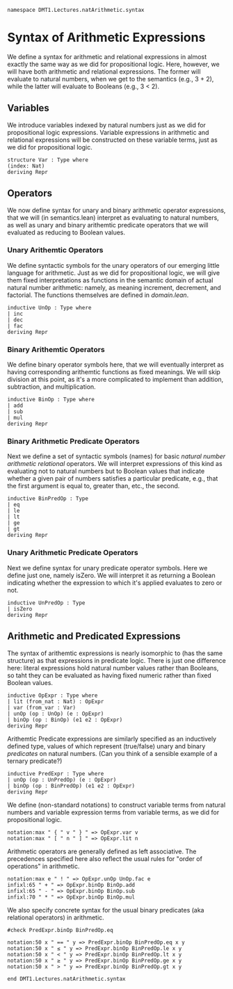 ```lean
namespace DMT1.Lectures.natArithmetic.syntax
```

# Syntax of Arithmetic Expressions

We define a syntax for arithmetic and relational
expressions in almost exactly the same way as we
did for propositional logic. Here, however, we will
have both arithmetic and relational expressions.
The former will evaluate to natural numbers, when
we get to the semantics (e.g., 3 + 2), while the
latter will evaluate to Booleans (e.g., 3 < 2).

## Variables

We introduce variables indexed by natural numbers
just as we did for propositional logic expressions.
Variable expressions in arithmetic and relational
expressions will be constructed on these variable
terms, just as we did for propositional logic.
```lean
structure Var : Type where
(index: Nat)
deriving Repr
```



## Operators

We now define syntax for unary and binary arithmetic
operator expressions, that we will (in semantics.lean)
interpret as evaluating to natural numbers, as well as
unary and binary arithemtic predicate operators that
we will evaluated as reducing to Boolean values.

### Unary Arithemtic Operators

We define syntactic symbols for the unary operators
of our emerging little language for arithmetic. Just
as we did for propositional logic, we will give them
fixed interpretations as functions in the semantic
domain of actual natural number arithmetic: namely,
as meaning increment, decrement, and factorial. The
functions themselves are defined in *domain.lean*.

```lean
inductive UnOp : Type where
| inc
| dec
| fac
deriving Repr
```


### Binary Arithemtic Operators

We define binary operator symbols here, that we will
eventually interpret as having corresponding arithemtic
functions as fixed meanings. We will skip division at
this point, as it's a more complicated to implement
than addition, subtraction, and multiplication.

```lean
inductive BinOp : Type where
| add
| sub
| mul
deriving Repr
```

### Binary Arithmetic Predicate Operators

Next we define a set of syntactic symbols (names)
for basic *natural number arithmetic relational*
operators. We will interpret expressions of this
kind as evaluating not to natural numbers but to
Boolean values that indicate whether a given pair
of numbers satisfies a particular predicate, e.g.,
that the first argument is equal to, greater than,
etc., the second.

```lean
inductive BinPredOp : Type
| eq
| le
| lt
| ge
| gt
deriving Repr
```

### Unary Arithmetic Predicate Operators

Next we define syntax for unary predicate operator symbols.
Here we define just one, namely isZero. We will interpret
it as returning a Boolean indicating whether the expression
to which it's applied evaluates to zero or not.

```lean
inductive UnPredOp : Type
| isZero
deriving Repr
```



## Arithmetic and Predicated Expressions

The syntax of arithemtic expressions is nearly
isomorphic to (has the same structure) as that
expressions in predicate logic. There is just one
difference here: literal expressions hold natural
number values rather than Booleans, so taht they
can be evaluated as having fixed numeric rather
than fixed Boolean values.

```lean
inductive OpExpr : Type where
| lit (from_nat : Nat) : OpExpr
| var (from_var : Var)
| unOp (op : UnOp) (e : OpExpr)
| binOp (op : BinOp) (e1 e2 : OpExpr)
deriving Repr
```

Arithemtic Predicate expressions are similarly
specified as an inductively defined type, values
of which represent (true/false) unary and binary
*predicates* on natural numbers. (Can you think
of a sensible example of a ternary predicate?)

```lean
inductive PredExpr : Type where
| unOp (op : UnPredOp) (e : OpExpr)
| binOp (op : BinPredOp) (e1 e2 : OpExpr)
deriving Repr
```

We define (non-standard notations) to construct variable
terms from natural numbers and variable expression terms
from variable terms, as we did for propositional logic.
```lean
notation:max " { " v " } " => OpExpr.var v
notation:max " [ " n " ] " => OpExpr.lit n
```


Arithmetic operators are generally defined as left associative.
The precedences specified here also reflect the usual rules for
"order of operations" in arithmetic.
```lean
notation:max e " ! " => OpExpr.unOp UnOp.fac e
infixl:65 " + " => OpExpr.binOp BinOp.add
infixl:65 " - " => OpExpr.binOp BinOp.sub
infixl:70 " * " => OpExpr.binOp BinOp.mul
```


We also specify concrete syntax for the usual binary
predicates (aka relational operators) in arithmetic.

```lean
#check PredExpr.binOp BinPredOp.eq

notation:50 x " == " y => PredExpr.binOp BinPredOp.eq x y
notation:50 x " ≤ " y => PredExpr.binOp BinPredOp.le x y
notation:50 x " < " y => PredExpr.binOp BinPredOp.lt x y
notation:50 x " ≥ " y => PredExpr.binOp BinPredOp.ge x y
notation:50 x " > " y => PredExpr.binOp BinPredOp.gt x y

end DMT1.Lectures.natArithmetic.syntax
```
